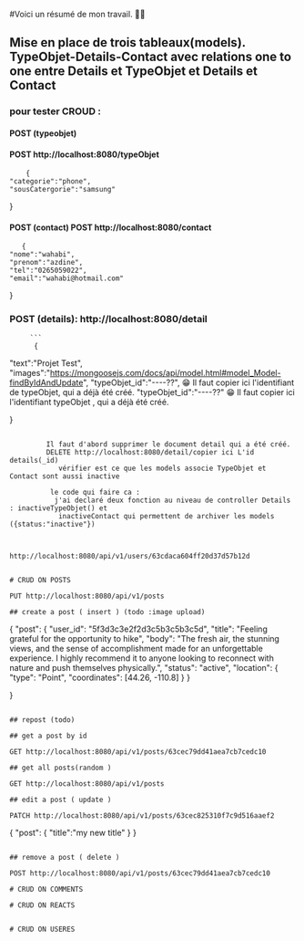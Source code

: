 <!-- test this  api call to check that all is working -->



#Voici un résumé de mon travail. :man_technologist:	 

## Mise en place de trois tableaux(models). TypeObjet-Details-Contact avec relations one to one entre Details et TypeObjet et Details et Contact 

 ### pour tester  CROUD : 
 #### POST (typeobjet)
 #### POST http://localhost:8080/typeObjet  
       
  
        {
    "categorie":"phone",
    "sousCatergorie":"samsung"
}
         
  ####   POST (contact) POST http://localhost:8080/contact  

        
       {
    "nome":"wahabi",
    "prenom":"azdine",
    "tel":"0265059022",
    "email":"wahabi@hotmail.com"
}
  ### POST (details): http://localhost:8080/detail  
         ```
          {
   "text":"Projet Test",
   "images":"https://mongoosejs.com/docs/api/model.html#model_Model-findByIdAndUpdate",
   "typeObjet_id":"----??", :grin:	 Il faut copier ici l'identifiant de typeObjet, qui a déjà été créé.
   "typeObjet_id":"----??"   :grin:  	 Il faut copier ici l'identifiant typeObjet , qui a déjà été créé.

}

```
         
         Il faut d'abord supprimer le document detail qui a été créé.   
         DELETE http://localhost:8080/detail/copier ici L'id details(_id)
            vérifier est ce que les models associe TypeObjet et Contact sont aussi inactive 	
          
          le code qui faire ca : 
           j'ai declaré deux fonction au niveau de controller Details : inactiveTypeObjet() et 
            inactiveContact qui permettent de archiver les models ({status:"inactive"})

          

http://localhost:8080/api/v1/users/63cdaca604ff20d37d57b12d


# CRUD ON POSTS

PUT http://localhost:8080/api/v1/posts

## create a post ( insert ) (todo :image upload)

```
{
	"post":
	{
"user_id": "5f3d3c3e2f2d3c5b3c5b3c5d",
"title": "Feeling grateful for the opportunity to hike",
"body": "The fresh air, the stunning views, and the sense of accomplishment made for an unforgettable experience. I highly recommend it to anyone looking to reconnect with nature and push themselves physically.",
"status": "active",
"location": {
"type": "Point",
"coordinates": [44.26, -110.8]
}
}


}
```

## repost (todo)

## get a post by id

GET http://localhost:8080/api/v1/posts/63cec79dd41aea7cb7cedc10

## get all posts(random )

GET http://localhost:8080/api/v1/posts

## edit a post ( update )

PATCH http://localhost:8080/api/v1/posts/63cec825310f7c9d516aaef2

```
{
    "post":
    {
        "title":"my new title"
    }
}

```

## remove a post ( delete )

POST http://localhost:8080/api/v1/posts/63cec79dd41aea7cb7cedc10

# CRUD ON COMMENTS

# CRUD ON REACTS

```

```

# CRUD ON USERES
